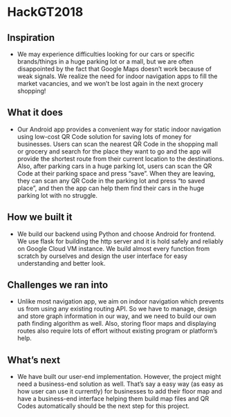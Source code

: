# HackGT2018
## Inspiration
- We may experience difficulties looking for our cars or specific brands/things in a huge parking lot or a mall, but we are often disappointed by the fact that Google Maps doesn’t work because of weak signals. We realize the need for indoor navigation apps to fill the market vacancies, and we won’t be lost again in the next grocery shopping!

## What it does
- Our Android app provides a convenient way for static indoor navigation using low-cost QR Code solution for saving lots of money for businesses. Users can scan the nearest QR Code in the shopping mall or grocery and search for the place they want to go and the app will provide the shortest route from their current location to the destinations. Also, after parking cars in a huge parking lot, users can scan the QR Code at their parking space and press “save”. When they are leaving, they can scan any QR Code in the parking lot and press “to saved place”, and then the app can help them find their cars in the huge parking lot with no struggle. 

## How we built it
- We build our backend using Python and choose Android for frontend. We use flask for building the http server and it is hold safely and reliably on Google Cloud VM instance. We build almost every function from scratch by ourselves and design the user interface for easy understanding and better look. 

## Challenges we ran into
- Unlike most navigation app, we aim on indoor navigation which prevents us from using any existing routing API. So we have to manage, design and store graph information in our way, and we need to build our own path finding algorithm as well. Also, storing floor maps and displaying routes also require lots of effort without existing program or platform’s help. 

## What’s next
- We have built our user-end implementation. However, the project might need a business-end solution as well. That’s say a easy way (as easy as how user can use it currently) for businesses to add their floor map and have a business-end interface helping them build map files and QR Codes automatically should be the next step for this project. 
